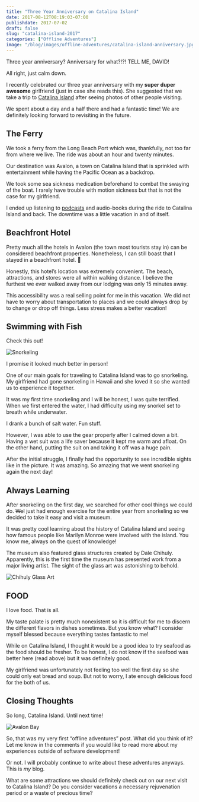 ```yaml
---
title: "Three Year Anniversary on Catalina Island"
date: 2017-08-12T08:19:03-07:00
publishdate: 2017-07-02
draft: false
slug: "catalina-island-2017"
categories: ["Offline Adventures"]
image: "/blog/images/offline-adventures/catalina-island-anniversary.jpg"
---
```


Three year anniversary? Anniversary for what?!?! TELL ME, DAVID!

All right, just calm down.

I recently celebrated our three year anniversary with my **super duper awesome** girlfriend (just in case she reads this). She suggested that we take a trip to <a href="https://www.visitcatalinaisland.com/" target="_blank" rel="nofollow">Catalina Island</a> after seeing photos of other people visiting.

We spent about a day and a half there and had a fantastic time! We are definitely looking forward to revisiting in the future.

## The Ferry

We took a ferry from the Long Beach Port which was, thankfully, not too far from where we live. The ride was about an hour and twenty minutes.

Our destination was Avalon, a town on Catalina Island that is sprinkled with entertainment while having the Pacific Ocean as a backdrop.

We took some sea sickness medication beforehand to combat the swaying of the boat. I rarely have trouble with motion sickness but that is not the case for my girlfriend.

I ended up listening to [podcasts](/podcasts-to-listen-to-in-2017) and audio-books during the ride to Catalina Island and back. The downtime was a little vacation in and of itself.

## Beachfront Hotel

Pretty much all the hotels in Avalon (the town most tourists stay in) can be considered beachfront properties. Nonetheless, I can still boast that I stayed in a beachfront hotel. 🙂

Honestly, this hotel’s location was extremely convenient. The beach, attractions, and stores were all within walking distance. I believe the furthest we ever walked away from our lodging was only 15 minutes away.

This accessibility was a real selling point for me in this vacation. We did not have to worry about transportation to places and we could always drop by to change or drop off things. Less stress makes a better vacation!

## Swimming with Fish

Check this out!

<img src="/images/offline-adventures/snorkeling.jpg" alt="Snorkeling" style="max-width: 710px;"/>

I promise it looked much better in person!

One of our main goals for traveling to Catalina Island was to go snorkeling. My girlfriend had gone snorkeling in Hawaii and she loved it so she wanted us to experience it together.

It was my first time snorkeling and I will be honest, I was quite terrified. When we first entered the water, I had difficulty using my snorkel set to breath while underwater.

I drank a bunch of salt water. Fun stuff.

However, I was able to use the gear properly after I calmed down a bit. Having a wet suit was a life saver because it kept me warm and afloat. On the other hand, putting the suit on and taking it off was a huge pain.

After the initial struggle, I finally had the opportunity to see incredible sights like in the picture. It was amazing. So amazing that we went snorkeling again the next day!

## Always Learning

After snorkeling on the first day, we searched for other cool things we could do. ~~We~~I just had enough exercise for the entire year from snorkeling so we decided to take it easy and visit a museum.

It was pretty cool learning about the history of Catalina Island and seeing how famous people like Marilyn Monroe were involved with the island. You know me, always on the quest of knowledge!

The museum also featured glass structures created by Dale Chihuly. Apparently, this is the first time the museum has presented work from a major living artist. The sight of the glass art was astonishing to behold.

<img src="/images/offline-adventures/chihuly-glass-art.jpg" alt="Chihuly Glass Art" style="max-width: 710px;"/>

## FOOD

I love food. That is all.

My taste palate is pretty much nonexistent so it is difficult for me to discern the different flavors in dishes sometimes. But you know what? I consider myself blessed because everything tastes fantastic to me!

While on Catalina Island, I thought it would be a good idea to try seafood as the food should be fresher. To be honest, I do not know if the seafood was better here (read above) but it was definitely good.

My girlfriend was unfortunately not feeling too well the first day so she could only eat bread and soup. But not to worry, I ate enough delicious food for the both of us.

## Closing Thoughts

So long, Catalina Island. Until next time!

<img src="/images/offline-adventures/avalon-bay.jpg" alt="Avalon Bay" style="max-width: 710px;"/>

So, that was my very first “offline adventures” post. What did you think of it? Let me know in the comments if you would like to read more about my experiences outside of software development!

Or not. I will probably continue to write about these adventures anyways. This is *my* blog.

What are some attractions we should definitely check out on our next visit to Catalina Island? Do you consider vacations a necessary rejuvenation period or a waste of precious time?
